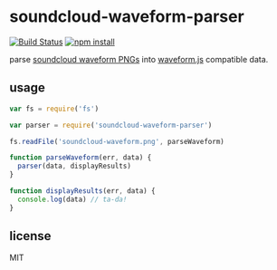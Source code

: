 soundcloud-waveform-parser
====

[![Build Status](http://img.shields.io/travis/jarofghosts/soundcloud-waveform-parser.svg?style=flat)](https://travis-ci.org/jarofghosts/soundcloud-waveform-parser)
[![npm install](http://img.shields.io/npm/dm/soundcloud-waveform-parser.svg?style=flat)](https://www.npmjs.org/package/soundcloud-waveform-parser)

parse [soundcloud waveform PNGs](https://developers.soundcloud.com/blog/waveforms-let-s-talk-about-them)
into [waveform.js](http://waveformjs.org/) compatible data.

## usage

```js
var fs = require('fs')

var parser = require('soundcloud-waveform-parser')

fs.readFile('soundcloud-waveform.png', parseWaveform)

function parseWaveform(err, data) {
  parser(data, displayResults)
}

function displayResults(err, data) {
  console.log(data) // ta-da!
}
```

## license

MIT
